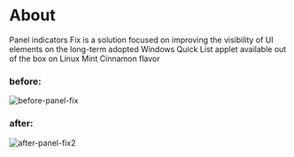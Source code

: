 # About
Panel indicators Fix is a solution focused on improving the visibility of UI elements on the long-term adopted Windows Quick List applet available out of the box on Linux Mint Cinnamon flavor
### before:
![before-panel-fix](https://github.com/user-attachments/assets/8a259939-9acf-40a1-958e-674eaf184d21)

### after:
![after-panel-fix2](https://github.com/user-attachments/assets/75be3b57-5629-46f0-8ecc-64bffb13362a)
